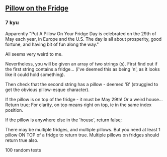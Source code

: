 <h2><a href=https://www.codewars.com/kata/57d147bcc98a521016000320/train/javascript target="_blank">Pillow on the Fridge</a></h2><h3>7 kyu</h3><p><ya-tr-span data-index="33-0" data-translated="false" data-source-lang="en" data-target-lang="ru" data-value="Apparently &quot;Put A Pillow On Your Fridge Day is celebrated on the 29th of May each year, in Europe and the U.S. The day is all about prosperity, good fortune, and having bit of fun along the way.&quot;" data-translation="Судя по всему, в Европе и США 29 мая каждого года отмечается День, когда нужно положить подушку на холодильник. Этот день посвящён процветанию, удаче и немногому веселью." data-ch="0" data-type="trSpan" style="visibility: inherit !important;">Apparently "Put A Pillow On Your Fridge Day is celebrated on the 29th of May each year, in Europe and the U.S. The day is all about prosperity, good fortune, and having bit of fun along the way."</ya-tr-span></p><p><ya-tr-span data-index="34-0" data-translated="false" data-source-lang="en" data-target-lang="ru" data-value="All seems very weird to me." data-translation="Мне все это кажется очень странным." data-ch="0" data-type="trSpan" style="visibility: inherit !important;">All seems very weird to me.</ya-tr-span></p><p><ya-tr-span data-index="35-0" data-translated="false" data-source-lang="en" data-target-lang="ru" data-value="Nevertheless, you will be given an array of two strings (s). " data-translation="Тем не менее, вам будет предоставлен массив из двух строк (s). " data-ch="0" data-type="trSpan" style="visibility: inherit !important;">Nevertheless, you will be given an array of two strings (s). </ya-tr-span><ya-tr-span data-index="35-1" data-translated="false" data-source-lang="en" data-target-lang="ru" data-value="First find out if the first string contains a fridge... " data-translation="Сначала выясните, содержит ли первая строка слово «холодильник»... " data-ch="0" data-type="trSpan" style="visibility: inherit !important;">First find out if the first string contains a fridge... </ya-tr-span><ya-tr-span data-index="35-2" data-translated="false" data-source-lang="en" data-target-lang="ru" data-value="(i've deemed this as being 'n', as it looks like it could hold something)." data-translation="(я посчитал, что это слово, так как оно похоже на то, что может что-то содержать)." data-ch="0" data-type="trSpan" style="visibility: inherit !important;">(i've deemed this as being 'n', as it looks like it could hold something).</ya-tr-span></p><p><ya-tr-span data-index="36-0" data-translated="false" data-source-lang="en" data-target-lang="ru" data-value="Then check that the second string has a pillow - deemed 'B' (struggled to get the obvious pillow-esque character)." data-translation="Затем проверьте, что во второй строке есть символ «B» (мне было трудно подобрать очевидный символ, похожий на подушку)." data-ch="0" data-type="trSpan" style="visibility: inherit !important;">Then check that the second string has a pillow - deemed 'B' (struggled to get the obvious pillow-esque character).</ya-tr-span></p><p><ya-tr-span data-index="37-0" data-translated="false" data-source-lang="en" data-target-lang="ru" data-value="If the pillow is on top of the fridge - it must be May 29th! " data-translation="Если подушка лежит на холодильнике — значит, сегодня 29 мая! " data-ch="0" data-type="trSpan" style="visibility: inherit !important;" data-selected="false">If the pillow is on top of the fridge - it must be May 29th! </ya-tr-span><ya-tr-span data-index="37-1" data-translated="false" data-source-lang="en" data-target-lang="ru" data-value="Or a weird house... " data-translation="Или в доме что-то не так... " data-ch="0" data-type="trSpan" style="visibility: inherit !important;">Or a weird house... </ya-tr-span><ya-tr-span data-index="37-2" data-translated="false" data-source-lang="en" data-target-lang="ru" data-value="Return true; For clarity, on top means right on top, ie in the same index position." data-translation="Вернуть значение true; Для ясности: «наверху» означает «прямо сверху», то есть в том же положении." data-ch="0" data-type="trSpan" style="visibility: inherit !important;" data-selected="false">Return true; For clarity, on top means right on top, ie in the same index position.</ya-tr-span></p><p><ya-tr-span data-index="38-0" data-translated="false" data-source-lang="en" data-target-lang="ru" data-value="If the pillow is anywhere else in the 'house', return false;" data-translation="Если подушка находится в другом месте «дома», верните значение false;" data-ch="0" data-type="trSpan" style="visibility: inherit !important;">If the pillow is anywhere else in the 'house', return false;</ya-tr-span></p><p><ya-tr-span data-index="39-0" data-translated="false" data-source-lang="en" data-target-lang="ru" data-value="There may be multiple fridges, and multiple pillows. " data-translation="Там может быть несколько холодильников и несколько подушек. " data-ch="0" data-type="trSpan" style="visibility: inherit !important;">There may be multiple fridges, and multiple pillows. </ya-tr-span><ya-tr-span data-index="39-1" data-translated="false" data-source-lang="en" data-target-lang="ru" data-value="But you need at least 1 pillow ON TOP of a fridge to return true. " data-translation="Но для того, чтобы ответ был верным, нужна хотя бы 1 подушка НАД холодильником. " data-ch="0" data-type="trSpan" style="visibility: inherit !important;">But you need at least 1 pillow ON TOP of a fridge to return true. </ya-tr-span><ya-tr-span data-index="39-2" data-translated="false" data-source-lang="en" data-target-lang="ru" data-value="Multiple pillows on fridges should return true also." data-translation="Несколько подушек на холодильниках тоже должны быть верными." data-ch="0" data-type="trSpan" style="visibility: inherit !important;">Multiple pillows on fridges should return true also.</ya-tr-span></p><p><ya-tr-span data-index="40-0" data-translated="false" data-source-lang="en" data-target-lang="ru" data-value="100 random tests" data-translation="100 случайных тестов" data-ch="0" data-type="trSpan" style="visibility: inherit !important;">100 random tests</ya-tr-span></p>